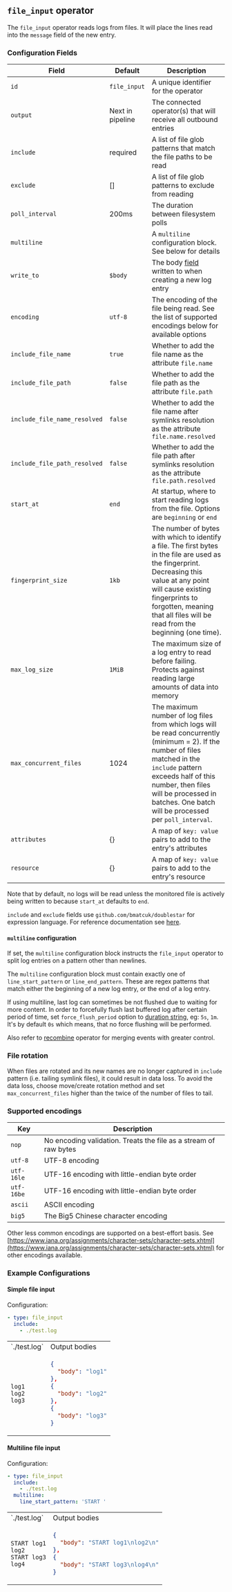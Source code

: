 ## `file_input` operator

The `file_input` operator reads logs from files. It will place the lines read into the `message` field of the new entry.

### Configuration Fields

| Field                           | Default          | Description                                                                                                        |
| ---                             | ---              | ---                                                                                                                |
| `id`                            | `file_input`     | A unique identifier for the operator                                                                               |
| `output`                        | Next in pipeline | The connected operator(s) that will receive all outbound entries                                                   |
| `include`                       | required         | A list of file glob patterns that match the file paths to be read                                                  |
| `exclude`                       | []               | A list of file glob patterns to exclude from reading                                                               |
| `poll_interval`                 | 200ms            | The duration between filesystem polls                                                                              |
| `multiline`                     |                  | A `multiline` configuration block. See below for details                                                           |
| `write_to`                      | `$body`          | The body [field](/docs/types/field.md) written to when creating a new log entry                                    |
| `encoding`                      | `utf-8`          | The encoding of the file being read. See the list of supported encodings below for available options               |
| `include_file_name`             | `true`           | Whether to add the file name as the attribute `file.name`                                                          |
| `include_file_path`             | `false`          | Whether to add the file path as the attribute `file.path`                                                          |
| `include_file_name_resolved`    | `false`          | Whether to add the file name after symlinks resolution as the attribute `file.name.resolved`                       |
| `include_file_path_resolved`    | `false`          | Whether to add the file path after symlinks resolution as the attribute `file.path.resolved`                       |
| `start_at`                      | `end`            | At startup, where to start reading logs from the file. Options are `beginning` or `end`                            |
| `fingerprint_size`              | `1kb`            | The number of bytes with which to identify a file. The first bytes in the file are used as the fingerprint. Decreasing this value at any point will cause existing fingerprints to forgotten, meaning that all files will be read from the beginning (one time). |
| `max_log_size`                  | `1MiB`           | The maximum size of a log entry to read before failing. Protects against reading large amounts of data into memory |
| `max_concurrent_files`          | 1024             | The maximum number of log files from which logs will be read concurrently (minimum = 2). If the number of files matched in the `include` pattern exceeds half of this number, then files will be processed in batches. One batch will be processed per `poll_interval`. |
| `attributes`                    | {}               | A map of `key: value` pairs to add to the entry's attributes                                                       |
| `resource`                      | {}               | A map of `key: value` pairs to add to the entry's resource                                                         |

Note that by default, no logs will be read unless the monitored file is actively being written to because `start_at` defaults to `end`.

`include` and `exclude` fields use `github.com/bmatcuk/doublestar` for expression language.
For reference documentation see [here](https://github.com/bmatcuk/doublestar#patterns).

#### `multiline` configuration

If set, the `multiline` configuration block instructs the `file_input` operator to split log entries on a pattern other than newlines.

The `multiline` configuration block must contain exactly one of `line_start_pattern` or `line_end_pattern`. These are regex patterns that
match either the beginning of a new log entry, or the end of a log entry.

If using multiline, last log can sometimes be not flushed due to waiting for more content.
In order to forcefully flush last buffered log after certain period of time,
set `force_flush_period` option to [duration string](https://golang.org/pkg/time/#ParseDuration),
eg: `5s`, `1m`. It's by default `0s` which means, that no force flushing will be performed.

Also refer to [recombine](/docs/operators/recombine.md) operator for merging events with greater control.

### File rotation

When files are rotated and its new names are no longer captured in `include` pattern (i.e. tailing symlink files), it could result in data loss.
To avoid the data loss, choose move/create rotation method and set `max_concurrent_files` higher than the twice of the number of files to tail. 

### Supported encodings

| Key        | Description
| ---        | ---                                                              |
| `nop`      | No encoding validation. Treats the file as a stream of raw bytes |
| `utf-8`    | UTF-8 encoding                                                   |
| `utf-16le` | UTF-16 encoding with little-endian byte order                    |
| `utf-16be` | UTF-16 encoding with little-endian byte order                    |
| `ascii`    | ASCII encoding                                                   |
| `big5`     | The Big5 Chinese character encoding                              |

Other less common encodings are supported on a best-effort basis. See [https://www.iana.org/assignments/character-sets/character-sets.xhtml](https://www.iana.org/assignments/character-sets/character-sets.xhtml) for other encodings available.


### Example Configurations

#### Simple file input

Configuration:
```yaml
- type: file_input
  include:
    - ./test.log
```

<table>
<tr><td> `./test.log` </td> <td> Output bodies </td></tr>
<tr>
<td>

```
log1
log2
log3
```

</td>
<td>

```json
{
  "body": "log1"
},
{
  "body": "log2"
},
{
  "body": "log3"
}
```

</td>
</tr>
</table>

#### Multiline file input

Configuration:
```yaml
- type: file_input
  include:
    - ./test.log
  multiline:
    line_start_pattern: 'START '
```

<table>
<tr><td> `./test.log` </td> <td> Output bodies </td></tr>
<tr>
<td>

```
START log1
log2
START log3
log4
```

</td>
<td>

```json
{
  "body": "START log1\nlog2\n"
},
{
  "body": "START log3\nlog4\n"
}
```

</td>
</tr>
</table>

